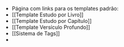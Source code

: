 - Página com links para os templates padrão:
- [[Template Estudo por Livro]]
- [[Template Estudo por Capítulo]]
- [[Template Versículo Profundo]]
- [[Sistema de Tags]]
-